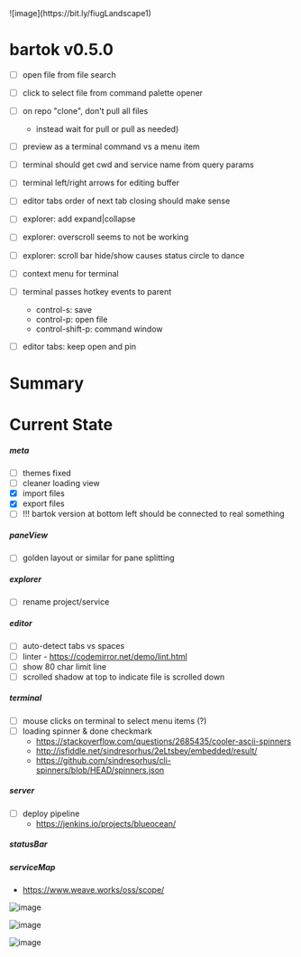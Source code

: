 <!-- no-select -->
<h1 style="display:none"></h1>
![image](https://bit.ly/fiugLandscape1)


# bartok v0.5.0

  - [ ] open file from file search
  - [ ] click to select file from command palette opener
  - [ ] on repo "clone", don't pull all files
    - instead wait for pull or pull as needed)
  - [ ] preview as a terminal command vs a menu item
  - [ ] terminal should get cwd and service name from query params
  - [ ] terminal left/right arrows for editing buffer

  - [ ] editor tabs order of next tab closing should make sense
  - [ ] explorer: add expand|collapse
  - [ ] explorer: overscroll seems to not be working
  - [ ] explorer: scroll bar hide/show causes status circle to dance

  - [ ] context menu for terminal
  - [ ] terminal passes hotkey events to parent
    - control-s: save
    - control-p: open file
    - control-shift-p: command window
  - [ ] editor tabs: keep open and pin

Summary
=======

Current State
=============

##### meta
  - [ ] themes fixed
  - [ ] cleaner loading view
  - [X] import files
  - [X] export files
  - [ ] !!! bartok version at bottom left should be connected to real something

##### paneView
  - [ ] golden layout or similar for pane splitting

##### explorer
  - [ ] rename project/service

##### editor
  - [ ] auto-detect tabs vs spaces
  - [ ] linter - https://codemirror.net/demo/lint.html
  - [ ] show 80 char limit line
  - [ ] scrolled shadow at top to indicate file is scrolled down

##### terminal
  - [ ] mouse clicks on terminal to select menu items (?)
  - [ ] loading spinner & done checkmark
    - https://stackoverflow.com/questions/2685435/cooler-ascii-spinners
    - http://jsfiddle.net/sindresorhus/2eLtsbey/embedded/result/
    - https://github.com/sindresorhus/cli-spinners/blob/HEAD/spinners.json

##### server
  - [ ] deploy pipeline
    - https://jenkins.io/projects/blueocean/

##### statusBar

##### serviceMap
  - https://www.weave.works/oss/scope/

![image](https://bit.ly/fiugLanscape2)

![image](http://bit.ly/fiugLandscape3)

![image](http://bit.ly/fiugLandscape4)

<style>
  #container p:first-child img {
    filter: hue-rotate(377deg) contrast(1.25) saturate(4);
  }
  #container p:nth-child(18) img {
    filter: hue-rotate(53deg) contrast(1.25) saturate(5);
  }
  #container p:nth-child(19) img {
    filter: hue-rotate(0deg) contrast(1.25) saturate(7);
  }
  #container p:nth-child(20) img {
    filter: hue-rotate(132deg) contrast(1.25) saturate(4);
  }
</style>
